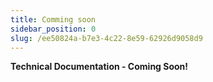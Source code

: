 ```yaml
---
title: Comming soon
sidebar_position: 0
slug: /ee50824a-b7e3-4c22-8e59-62926d9058d9
---
```




**Technical Documentation - Coming Soon!**

